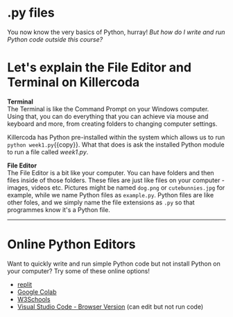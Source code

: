 # .py files
You now know the very basics of Python, hurray! *But how do I write and run Python code outside this course?*

# Let's explain the File Editor and Terminal on Killercoda
**Terminal**<br>
The Terminal is like the Command Prompt on your Windows computer. Using that, you can do everything that you can achieve via mouse and keyboard and more, from creating folders to changing computer settings.

Killercoda has Python pre-installed within the system which allows us to run `python week1.py`{{copy}}. What that does is ask the installed Python module to run a file called *week1.py*.

**File Editor**<br>
The File Editor is a bit like your computer. You can have folders and then files inside of those folders. These files are just like files on your computer - images, videos etc. Pictures might be named `dog.png` or `cutebunnies.jpg` for example, while we name Python files as `example.py`. Python files are like other foles, and we simply name the file extensions as `.py` so that programmes know it's a Python file.

<hr>

# Online Python Editors
Want to quickly write and run simple Python code but not install Python on your computer? Try some of these online options!
- [replit](https://replit.com/languages/python3)
- [Google Colab](https://colab.research.google.com/)
- [W3Schools](https://www.w3schools.com/python/trypython.asp?filename=demo_compiler)
- [Visual Studio Code - Browser Version](https://vscode.dev/) (can edit but not run code)
